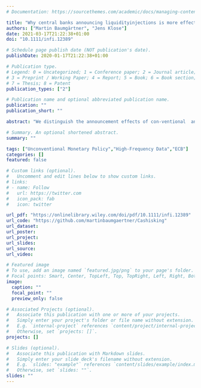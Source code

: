 ```yaml
---
# Documentation: https://sourcethemes.com/academic/docs/managing-content/

title: "Why central banks announcing liquidityinjections is more effective than forward guidance"
authors: ["Martin Baumgärtner", "Jens Klose"]
date: 2021-03-17T21:22:38+01:00
doi: "10.1111/infi.12389"

# Schedule page publish date (NOT publication's date).
publishDate: 2020-01-17T21:22:38+01:00

# Publication type.
# Legend: 0 = Uncategorized; 1 = Conference paper; 2 = Journal article;
# 3 = Preprint / Working Paper; 4 = Report; 5 = Book; 6 = Book section;
# 7 = Thesis; 8 = Patent
publication_types: ["2"]

# Publication name and optional abbreviated publication name.
publication: ""
publication_short: ""

abstract: "We distinguish the announcement effects of con-ventional  and  unconventional  monetary  policy measures on macroeconomic variables using a high‐frequency data set that measures the impact of the European Central Bank's monetary policy decisions. For the period 2002 to 2019, we show that conventional and unconventional monetary policy measures  differ  considerably  in  their  impact  on inflation. While conventional measures show the expected response, that is, an interest rate cut increases inflation, unconventional measures appear to generally have no significant influence. However, this does not hold for quantitative easing, which is found to have a similar influence on inflation as the conventional interest rate changes."

# Summary. An optional shortened abstract.
summary: ""

tags: ["Unconventional Monetary Policy","High-Frequency Data","ECB"]
categories: []
featured: false

# Custom links (optional).
#   Uncomment and edit lines below to show custom links.
# links:
# - name: Follow
#   url: https://twitter.com
#   icon_pack: fab
#   icon: twitter

url_pdf: "https://onlinelibrary.wiley.com/doi/pdf/10.1111/infi.12389"
url_code: "https://github.com/martinbaumgaertner/Cashisking"
url_dataset:
url_poster:
url_project:
url_slides:
url_source:
url_video:

# Featured image
# To use, add an image named `featured.jpg/png` to your page's folder. 
# Focal points: Smart, Center, TopLeft, Top, TopRight, Left, Right, BottomLeft, Bottom, BottomRight.
image:
  caption: ""
  focal_point: ""
  preview_only: false

# Associated Projects (optional).
#   Associate this publication with one or more of your projects.
#   Simply enter your project's folder or file name without extension.
#   E.g. `internal-project` references `content/project/internal-project/index.md`.
#   Otherwise, set `projects: []`.
projects: []

# Slides (optional).
#   Associate this publication with Markdown slides.
#   Simply enter your slide deck's filename without extension.
#   E.g. `slides: "example"` references `content/slides/example/index.md`.
#   Otherwise, set `slides: ""`.
slides: ""
---
```

